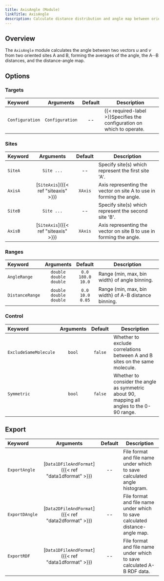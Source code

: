 ```yaml
---
title: AxisAngle (Module)
linkTitle: AxisAngle
description: Calculate distance distribution and angle map between oriented sites A and B for A&middot;&middot;&middot;B&middot;&middot;&middot;C
---
```


## Overview

The `AxisAngle` module calculates the angle between two vectors $u$ and $v$ from two oriented sites A and B, forming the averages of the angle, the A&middot;&middot;&middot;B distances, and the distance-angle map.

## Options

### Targets

|Keyword|Arguments|Default|Description|
|:------|:--:|:-----:|-----------|
|`Configuration`|`Configuration`|--|{{< required-label >}}Specifies the configuration on which to operate.|

### Sites

|Keyword|Arguments|Default|Description|
|:------|:--:|:-----:|-----------|
|`SiteA`|`Site ...`|--|Specify site(s) which represent the first site 'A'.|
|`AxisA`|[`SiteAxis`]({{< ref "siteaxis" >}})|`XAxis`|Axis representing the vector on site A to use in forming the angle.|
|`SiteB`|`Site ...`|--|Specify site(s) which represent the second site 'B'.|
|`AxisB`|[`SiteAxis`]({{< ref "siteaxis" >}})|`XAxis`|Axis representing the vector on site B to use in forming the angle.|

### Ranges 

|Keyword|Arguments|Default|Description|
|:------|:--:|:-----:|-----------|
|`AngleRange`|`double`<br/>`double`<br/>`double`|`0.0`<br/>`180.0`<br/>`10.0`|Range (min, max, bin width) of angle binning.|
|`DistanceRange`|`double`<br/>`double`<br/>`double`|`0.0`<br/>`10.0`<br/>`0.05`|Range (min, max, bin width) of A-B distance binning.|

### Control

|Keyword|Arguments|Default|Description|
|:------|:--:|:-----:|-----------|
|`ExcludeSameMolecule`|`bool`|`false`|Whether to exclude correlations between A and B sites on the same molecule.|
|`Symmetric`|`bool`|`false`|Whether to consider the angle as symmetric about 90, mapping all angles to the 0-90 range.|

## Export

|Keyword|Arguments|Default|Description|
|:------|:--:|:-----:|-----------|
|`ExportAngle`|[`Data1DFileAndFormat`]({{< ref "data1dformat" >}})|--|File format and file name under which to save calculated angle histogram.|
|`ExportDAngle`|[`Data2DFileAndFormat`]({{< ref "data2dformat" >}})|--|File format and file name under which to save calculated distance-angle map.|
|`ExportRDF`|[`Data1DFileAndFormat`]({{< ref "data1dformat" >}})|--|File format and file name under which to save calculated A-B RDF data.|
